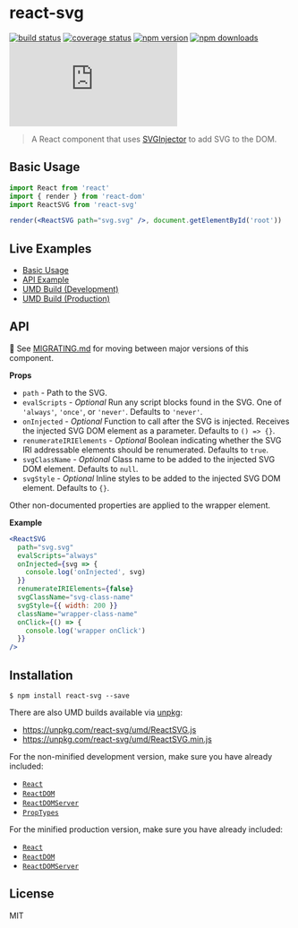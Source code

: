 # react-svg

[![build status](https://img.shields.io/travis/tanem/react-svg/master.svg?style=flat-square)](https://travis-ci.org/tanem/react-svg)
[![coverage status](https://img.shields.io/codecov/c/github/tanem/react-svg.svg?style=flat-square)](https://codecov.io/gh/tanem/react-svg)
[![npm version](https://img.shields.io/npm/v/react-svg.svg?style=flat-square)](https://www.npmjs.com/package/react-svg)
[![npm downloads](https://img.shields.io/npm/dm/react-svg.svg?style=flat-square)](https://www.npmjs.com/package/react-svg)
[![gzip size](https://img.badgesize.io/https://unpkg.com/react-svg/umd/ReactSVG.min.js?compression=gzip&label=gzip%20size&style=flat-square)](https://unpkg.com/react-svg/umd/)

> A React component that uses [SVGInjector](https://github.com/tanem/SVGInjector) to add SVG to the DOM.

## Basic Usage

```jsx
import React from 'react'
import { render } from 'react-dom'
import ReactSVG from 'react-svg'

render(<ReactSVG path="svg.svg" />, document.getElementById('root'))
```

## Live Examples

* [Basic Usage](https://codesandbox.io/s/81lmrj4x28)
* [API Example](https://codesandbox.io/s/1v112980xq)
* [UMD Build (Development)](https://codesandbox.io/s/kkm3jzpq57)
* [UMD Build (Production)](https://codesandbox.io/s/7zy9rx82yq)

## API

:eyes: See [MIGRATING.md](MIGRATING.md) for moving between major versions of this component.

**Props**

* `path` - Path to the SVG.
* `evalScripts` - _Optional_ Run any script blocks found in the SVG. One of `'always'`, `'once'`, or `'never'`. Defaults to `'never'`.
* `onInjected` - _Optional_ Function to call after the SVG is injected. Receives the injected SVG DOM element as a parameter. Defaults to `() => {}`.
* `renumerateIRIElements` - _Optional_ Boolean indicating whether the SVG IRI addressable elements should be renumerated. Defaults to `true`.
* `svgClassName` - _Optional_ Class name to be added to the injected SVG DOM element. Defaults to `null`.
* `svgStyle` - _Optional_ Inline styles to be added to the injected SVG DOM element. Defaults to `{}`.

Other non-documented properties are applied to the wrapper element.

**Example**

```jsx
<ReactSVG
  path="svg.svg"
  evalScripts="always"
  onInjected={svg => {
    console.log('onInjected', svg)
  }}
  renumerateIRIElements={false}
  svgClassName="svg-class-name"
  svgStyle={{ width: 200 }}
  className="wrapper-class-name"
  onClick={() => {
    console.log('wrapper onClick')
  }}
/>
```

## Installation

```
$ npm install react-svg --save
```

There are also UMD builds available via [unpkg](https://unpkg.com/):

* https://unpkg.com/react-svg/umd/ReactSVG.js
* https://unpkg.com/react-svg/umd/ReactSVG.min.js

For the non-minified development version, make sure you have already included:

* [`React`](https://unpkg.com/react/umd/react.development.js)
* [`ReactDOM`](https://unpkg.com/react-dom/umd/react-dom.development.js)
* [`ReactDOMServer`](https://unpkg.com/react-dom/umd/react-dom-server.browser.development.js)
* [`PropTypes`](https://unpkg.com/prop-types/prop-types.js)

For the minified production version, make sure you have already included:

* [`React`](https://unpkg.com/react/umd/react.production.min.js)
* [`ReactDOM`](https://unpkg.com/react-dom/umd/react-dom.production.min.js)
* [`ReactDOMServer`](https://unpkg.com/react-dom/umd/react-dom-server.browser.production.min.js)

## License

MIT
